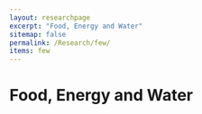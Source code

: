 ```yaml
---
layout: researchpage
excerpt: "Food, Energy and Water"
sitemap: false
permalink: /Research/few/
items: few
---
```


# Food, Energy and Water

